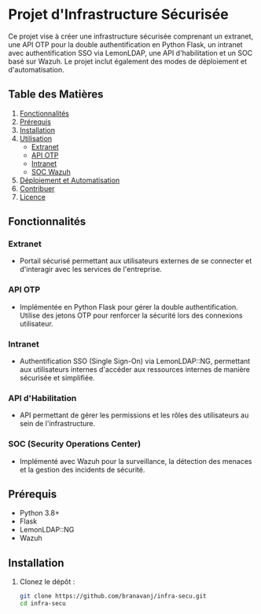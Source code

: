 # Projet d'Infrastructure Sécurisée

Ce projet vise à créer une infrastructure sécurisée comprenant un extranet, une API OTP pour la double authentification en Python Flask, un intranet avec authentification SSO via LemonLDAP, une API d'habilitation et un SOC basé sur Wazuh. Le projet inclut également des modes de déploiement et d'automatisation.

## Table des Matières

1. [Fonctionnalités](#fonctionnalités)
2. [Prérequis](#prérequis)
3. [Installation](#installation)
4. [Utilisation](#utilisation)
   - [Extranet](#extranet)
   - [API OTP](#api-otp)
   - [Intranet](#intranet)
   - [SOC Wazuh](#soc-wazuh)
5. [Déploiement et Automatisation](#déploiement-et-automatisation)
6. [Contribuer](#contribuer)
7. [Licence](#licence)

## Fonctionnalités

### Extranet
- Portail sécurisé permettant aux utilisateurs externes de se connecter et d'interagir avec les services de l'entreprise.

### API OTP
- Implémentée en Python Flask pour gérer la double authentification. Utilise des jetons OTP pour renforcer la sécurité lors des connexions utilisateur.

### Intranet
- Authentification SSO (Single Sign-On) via LemonLDAP::NG, permettant aux utilisateurs internes d'accéder aux ressources internes de manière sécurisée et simplifiée.

### API d'Habilitation
- API permettant de gérer les permissions et les rôles des utilisateurs au sein de l'infrastructure.

### SOC (Security Operations Center)
- Implémenté avec Wazuh pour la surveillance, la détection des menaces et la gestion des incidents de sécurité.

## Prérequis

- Python 3.8+
- Flask
- LemonLDAP::NG
- Wazuh

## Installation

1. Clonez le dépôt :
   ```sh
   git clone https://github.com/branavanj/infra-secu.git
   cd infra-secu
